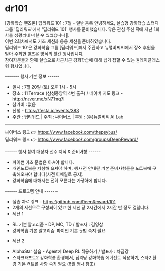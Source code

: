 # dr101


[강화학습 핸즈온] 
딥리워드 101 : 7월  - 일반 등록 안녕하세요, 실습형 강화학습 스터디 그룹 '딥리워드'에서 '딥리워드 101' 행사를 준비했습니다. 
많은 관심 주신 덕에 지난 1회차를 성황리에 마칠 수 있었습니다👏.  
이번 2회차에서도 기초 세션과 응용 세션을 준비하였습니다.  
딥리워드 101은 강화학습 그룹 [딥리워드]에서 주관하고 뉴럴비씨AI에서 장소 후원을 받아 주최한 핸즈온 방식의 월간 행사입니다.  
참여자분들과 함께 실습으로 차근차근 강화학습에 대해 쉽게 접할 수 있는 원데이클래스형 행사입니다.      


------- 행사 기본 정보 ------ 

* 일시 : 7월 20일 (토) 오후 1시 - 5시 
* 장소 : 11 Terrace (삼성중앙역 4번 출구) / 네이버 지도 링크 - http://naver.me/xN71mq7i 
* 참가비 : 없음 
* 신청 - https://festa.io/events/383 
* 주관 : 딥리워드 | 주최 : 싸이버스 | 후원 : (주)뉴럴비씨 AI Lab 

-----  

싸이버스 링크 👉 https://www.facebook.com/thepsybus/  
딥리워드 링크 👉 https://www.facebook.com/groups/DeepReward/     

------ 행사 참여 대상자 선수 지식 & 준비사항 ------ 
* 파이썬 기초 문법은 아셔야 합니다.  
* 개인노트북을 지참해 오셔야 하며, 행사 전 안내될 기본 준비사항들을 노트북에 구축해오셔야 합니다(사전 이메일로 공지).   
* 강화학습에 대해서는 전혀 모른다는 가정하에 합니다.     

------ 프로그램 안내 ------- 
* 실습 자료 링크 - https://github.com/DeepReward/101  
* 2개의 세션으로 구성되어 있고 한 세션 당 2시간에서 2시간 반 정도 걸립니다.  
* 세션 1 
- RL 기본 알고리즘 - DP, MC, TD / 발표자 : 김영삼     
- 강화학습 기본 알고리즘. 파이썬 기본 문법 숙지 필요.  
* 세션 2 
- AlphaStar 실습 - Agent에 Deep RL 적용하기 / 발표자 : 차금강    
- 스타크래프트2 강화학습 환경에서, 딥러닝 강화학습 에이전트 적용하기,  스타2 환경 기본 컨트롤 사항 숙지 필요 (6월 행사 참조)
